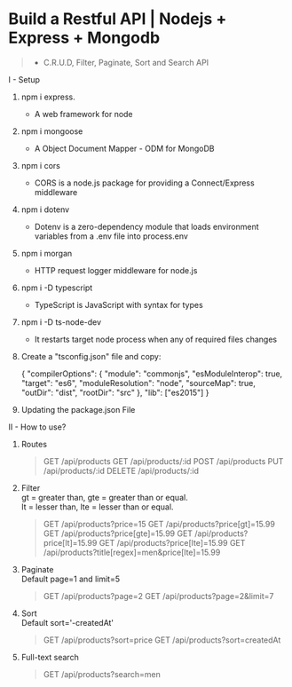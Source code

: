 # Build a Restful API | Nodejs + Express + Mongodb

> - C.R.U.D, Filter, Paginate, Sort and Search API

I - Setup

1. npm i express.

   - A web framework for node

2. npm i mongoose

   - A Object Document Mapper - ODM for MongoDB

3. npm i cors

   - CORS is a node.js package for providing a Connect/Express middleware

4. npm i dotenv

   - Dotenv is a zero-dependency module that loads environment variables from a .env file into process.env

5. npm i morgan

   - HTTP request logger middleware for node.js

6. npm i -D typescript

   - TypeScript is JavaScript with syntax for types

7. npm i -D ts-node-dev

   - It restarts target node process when any of required files changes

8. Create a "tsconfig.json" file and copy:

   {
   "compilerOptions": {
   "module": "commonjs",
   "esModuleInterop": true,
   "target": "es6",
   "moduleResolution": "node",
   "sourceMap": true,
   "outDir": "dist",
   "rootDir": "src"
   },
   "lib": ["es2015"]
   }

9. Updating the package.json File

II - How to use?

1. Routes

   > GET /api/products
   > GET /api/products/:id
   > POST /api/products
   > PUT /api/products/:id
   > DELETE /api/products/:id

2. Filter  
   gt = greater than, gte = greater than or equal.  
   lt = lesser than, lte = lesser than or equal.

   > GET /api/products?price=15
   > GET /api/products?price[gt]=15.99
   > GET /api/products?price[gte]=15.99
   > GET /api/products?price[lt]=15.99
   > GET /api/products?price[lte]=15.99
   > GET /api/products?title[regex]=men&price[lte]=15.99

3. Paginate  
   Default page=1 and limit=5

   > GET /api/products?page=2
   > GET /api/products?page=2&limit=7

4. Sort  
   Default sort='-createdAt'

   > GET /api/products?sort=price
   > GET /api/products?sort=createdAt

5. Full-text search

   > GET /api/products?search=men
